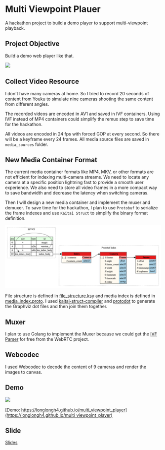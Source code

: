 # Multi Viewpoint Plauer

A hackathon project to build a demo player to support multi-viewpoint playback.

## Project Objective

Build a demo web player like that.

![](./readme/project%20objective.gif)

## Collect Video Resource

I don't have many cameras at home. So I tried to record 20 seconds of content from Youku to simulate nine cameras shooting the same content from different angles.

The recorded videos are encoded in AV1 and saved in IVF containers. Using IVF instead of MP4 containers could simplify the remux step to save time for the hackathon.

All videos are encoded in 24 fps with forced GOP at every second. So there will be a keyframe every 24 frames. All media source files are saved in `media_sources` folder.

## New Media Container Format

The current media container formats like MP4, MKV, or other formats are not efficient for indexing multi-camera streams. We need to locate any camera at a specific position lightning fast to provide a smooth user experience. We also need to store all video frames in a more compact way to save bandwidth and decrease the latency when switching cameras.

Then I will design a new media container and implement the muxer and demuxer. To save time for the hackathon, I plan to use `Protobuf` to serialize the frame indexes and use `Kaitai Struct` to simplify the binary format definition.

![](./readme/container_structure_graph.png)

File structure is defined in [file_structure.ksy](./container_design/file_structure.ksy) and media index is defined in [media_index.proto](container_design/media_index.proto). I used [kaitai-struct-compiler](https://kaitai.io/) and [protodot](https://github.com/seamia/protodot) to generate the Graphviz dot files and then join them together.

## Muxer

I plan to use Golang to implement the Muxer because we could get the [IVF Parser](https://github.com/pion/webrtc/blob/master/pkg/media/ivfreader/ivfreader.go) for free from the WebRTC project.

## Webcodec

I used Webcodec to decode the content of 9 cameras and render the images to canvas.

## Demo

![](./code/slides/qml/imgs/demo.gif)


[Demo: https://longlongh4.github.io/multi_viewpoint_player](https://longlongh4.github.io/multi_viewpoint_player)

## Slide

[Slides](https://longlongh4.github.io/multi_viewpoint_player/slides/)

